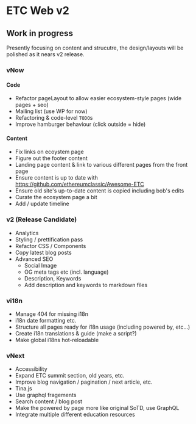 # ETC Web v2

## Work in progress

Presently focusing on content and strucutre, the design/layouts will be polished as it nears v2 release.

### vNow

#### Code

- Refactor pageLayout to allow easier ecosystem-style pages (wide pages + seo)
- Mailing list (use WP for now)
- Refactoring & code-level `TODO`s
- Improve hamburger behaviour (click outside = hide)

#### Content

- Fix links on ecoystem page
- Figure out the footer content
- Landing page content & link to various different pages from the front page
- Ensure content is up to date with https://github.com/ethereumclassic/Awesome-ETC
- Ensure old site's up-to-date content is copied including bob's edits
- Curate the ecosystem page a bit
- Add / update timeline

### v2 (Release Candidate)

- Analytics
- Styling / prettification pass
- Refactor CSS / Components
- Copy latest blog posts
- Advanced SEO
  - Social Image
  - OG meta tags etc (incl. language)
  - Description, Keywords
  - Add description and keywords to markdown files

### vi18n

- Manage 404 for missing i18n
- i18n date formatting etc.
- Structure all pages ready for i18n usage (including powered by, etc...)
- Create i18n translations & guide (make a script?)
- Make global i18ns hot-reloadable

### vNext

- Accessibility
- Expand ETC summit section, old years, etc.
- Improve blog navigation / pagination / next article, etc.
- Tina.js
- Use graphql fragements
- Search content / blog post
- Make the powered by page more like original SoTD, use GraphQL
- Integrate multiple different education resources
